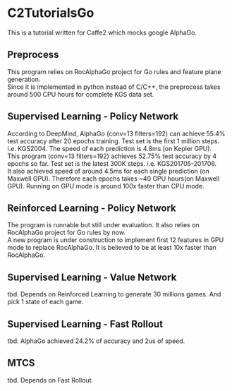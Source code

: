# C2TutorialsGo
This is a tutorial written for Caffe2 which mocks google AlphaGo.

## Preprocess
This program relies on RocAlphaGo project for Go rules and feature plane generation.  
Since it is implemented in python instead of C/C++, the preprocess takes around 500 CPU hours for complete KGS data set.

## Supervised Learning - Policy Network
According to DeepMind, AlphaGo (conv=13 filters=192) can achieve 55.4% test accuracy after 20 epochs training. Test set is the first 1 million steps. i.e. KGS2004. The speed of each prediction is 4.8ms (on Kepler GPU).  
This program (conv=13 filters=192) achieves 52.75% test accuracy by 4 epochs so far. Test set is the latest 300K steps. i.e. KGS201705-201706.  
It also achieved speed of around 4.5ms for each single prediction (on Maxwell GPU). Therefore each epochs takes ~40 GPU hours(on Maxwell GPU). Running on GPU mode is around 100x faster than CPU mode.

## Reinforced Learning - Policy Network
The program is runnable but still under evaluation. It also relies on RocAlphaGo project for Go rules by now.  
A new program is under construction to implement first 12 features in GPU mode to replace RocAlphaGo. It is believed to be at least 10x faster than RocAlphaGo.

## Supervised Learning - Value Network
tbd. Depends on Reinforced Learning to generate 30 millions games. And pick 1 state of each game.

## Supervised Learning - Fast Rollout
tbd. AlphaGo achieved 24.2% of accuracy and 2us of speed.

## MTCS
tbd. Depends on Fast Rollout.
